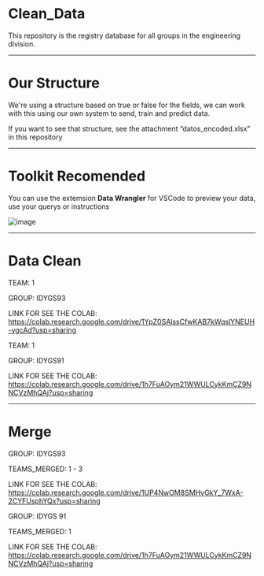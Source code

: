# Clean_Data

This repository is the registry database for all groups in the engineering division.

---

# Our Structure

We're using a structure based on true or false for the fields, we can work with this using our own system to send, train and predict data.

If you want to see that structure, see the attachment “datos_encoded.xlsx” in this repository

---

# Toolkit Recomended

You can use the extemsion **Data Wrangler** for VSCode to preview your data, use your querys or instructions

![image](https://github.com/user-attachments/assets/c5dfd436-8d1e-4cbd-a768-9e9b3e624af6)

---

# Data Clean

TEAM: 1

GROUP: IDYGS93

LINK FOR SEE THE COLAB: https://colab.research.google.com/drive/1YpZ0SAlssCfwKAB7kWqslYNEUH-vgcAd?usp=sharing

TEAM: 1

GROUP: IDYGS91

LINK FOR SEE THE COLAB: https://colab.research.google.com/drive/1h7FuAOym21WWULCykKmCZ9NNCVzMhQAj?usp=sharing

---

# Merge

GROUP: IDYGS93

TEAMS_MERGED: 1 - 3

LINK FOR SEE THE COLAB: https://colab.research.google.com/drive/1UP4NwOM8SMHvGkY_7WxA-2CYFUsphYQx?usp=sharing

GROUP: IDYGS 91

TEAMS_MERGED: 1 

LINK FOR SEE THE COLAB: https://colab.research.google.com/drive/1h7FuAOym21WWULCykKmCZ9NNCVzMhQAj?usp=sharing
